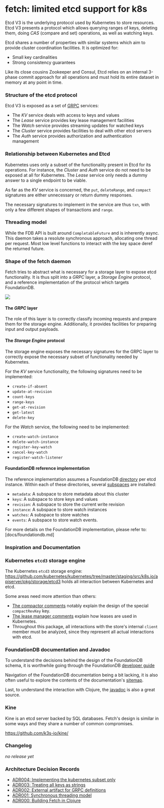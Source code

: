 fetch: limited etcd support for k8s
===================================

Etcd V3 is the underlying protocol used by Kubernetes to store
resources. Etcd V3 presents a protocol which allows querying ranges
of keys, deleting them, doing *CAS* (compare and set) operations,
as well as watching keys.

Etcd shares a number of properties with similar systems which
aim to provide cluster coordination facilities. It is optimized for:

- Small key cardinalities
- Strong consistency guarantees

Like its close cousins Zookeeper and Consul, Etcd relies on an
internal 3-phase commit approach for all operations and must hold its
entire dataset in memory at any point in time.

### Structure of the etcd protocol

Etcd V3 is exposed as a set of [GRPC](https://grpc.io) services:

- The *KV* service deals with access to keys and values
- The *Lease* service provides key lease management facilities
- The *Watch* service provides streaming updates for watched keys
- The *Cluster* service provides facilities to deal with other etcd servers
- The *Auth* service provides authorization and authentication management

### Relationship between Kubernetes and Etcd

Kubernetes uses only a subset of the functionality present in Etcd for
its operations. For instance, the *Cluster* and *Auth* service do not
need to be exposed at all for Kubernetes. The *Lease* service only
needs a dummy answer to a single endpoint to be viable.

As far as the *KV* service is concerned, the `put`, `deleteRange`,
and `compact` signatures are either unnecessary or return dummy
responses.

The necessary signatures to implement in the service are thus
`txn`, with only a few different shapes of transactions and `range`.

### Threading model

While the FDB API is built around `CompletableFuture` and is inherently
async. This daemon takes a resolute synchronous approach, allocating one
thread per request. Most low level functions to interact with the key space
deref the returned future.

### Shape of the fetch daemon

Fetch tries to abstract what is necessary for a storage layer to expose
etcd functionality. It is thus split into a *GRPC* layer, a *Storage Engine*
protocol, and a reference implementation of the protocol which targets
FoundationDB.

![](http://img.sos-ch-dk-2.exo.io/fetch/architecture.png)

#### The *GRPC* layer

The role of this layer is to correctly classify incoming requests
and prepare them for the storage engine. Additionally, it provides
facilities for preparing input and output payloads.

#### The *Storage Engine* protocol

The storage engine exposes the necessary signatures for the GRPC layer
to correctly expose the necessary subset of functionality needed by
Kubernetes.

For the *KV* service functionality, the following signatures need to
be implemented:

- `create-if-absent`
- `update-at-revision`
- `count-keys`
- `range-keys`
- `get-at-revision`
- `get-latest`
- `delete-key`

For the *Watch* service, the following need to be implemented:

- `create-watch-instance`
- `delete-watch-instance`
- `register-key-watch`
- `cancel-key-watch`
- `register-watch-listener`

#### FoundationDB reference implementation

The reference implementation assumes a FoundationDB [directory](https://apple.github.io/foundationdb/developer-guide.html#directories)
per etcd instance. Within each of these directories, several [subspaces](https://apple.github.io/foundationdb/developer-guide.html#subspaces)
are installed:

- `metadata`: A subspace to store metadata about this cluster
- `keys`: A subspace to store keys and values
- `revision`: A subspace to store the current write revision
- `instance`: A subspace to store watch instances
- `watches`: A subspace to store watches
- `events`: A subspace to store watch events.

For more details on the FoundationDB implementation, please refer to: [docs/foundationdb.md]

### Inspiration and Documentation

### Kubernetes `etcd3` storage engine

The Kubernetes `etcd3` storage engine:
https://github.com/kubernetes/kubernetes/tree/master/staging/src/k8s.io/apiserver/pkg/storage/etcd3
holds all interaction between Kubernetes and etcd.

Some areas need more attention than others:

- [The compactor comments](https://github.com/kubernetes/kubernetes/blob/master/staging/src/k8s.io/apiserver/pkg/storage/etcd3/compact.go#L73)
  notably explain the design of the special `compactRevKey` key.
- [The lease manager comments](https://github.com/kubernetes/kubernetes/blob/master/staging/src/k8s.io/apiserver/pkg/storage/etcd3/lease_manager.go)
  explain how leases are used in Kubernetes.
- Throughout this package, all interactions with the store's internal `client`
  member must be analyzed, since they represent all actual interactions with
  etcd.

### FoundationDB documentation and Javadoc

To understand the decisions behind the design of the FoundationDB
schema, it is worthwhile going through the FoundationDB [developer
guide](https://apple.github.io/foundationdb/developer-guide.html)

Navigation of the FoundationDB documentation being a bit lacking, it is
also often useful to explore the contents of the documentation's
[sitemap](https://apple.github.io/foundationdb/contents.html).

Last, to understand the interaction with Clojure, the
[javadoc](https://apple.github.io/foundationdb/javadoc/index.html) is also a
great source.

### Kine

Kine is an etcd server backed by SQL databases. Fetch's design is similar
in some ways and they share a number of common compromises.

https://github.com/k3s-io/kine/


### Changelog

*no release yet*

### Architecture Decision Records

- [ADR004: Implementing the kubernetes subset only](docs/adrs/adr004.md)
- [ADR003: Treating all keys as strings](docs/adrs/adr003.md)
- [ADR002: External artifact for GRPC definitions](docs/adrs/adr002.md)
- [ADR001: Synchronous threading model](docs/adrs/adr001.md)
- [ADR000: Building Fetch in Clojure](docs/adrs/adr000.md)
